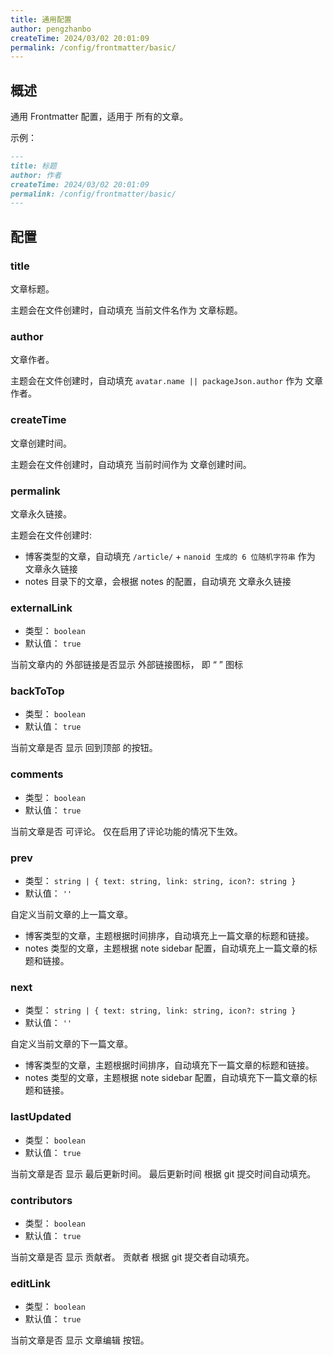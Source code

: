 ```yaml
---
title: 通用配置
author: pengzhanbo
createTime: 2024/03/02 20:01:09
permalink: /config/frontmatter/basic/
---
```


## 概述

通用 Frontmatter 配置，适用于 所有的文章。

示例：

```md
---
title: 标题
author: 作者
createTime: 2024/03/02 20:01:09
permalink: /config/frontmatter/basic/
---
```

## 配置

### title

文章标题。

主题会在文件创建时，自动填充 当前文件名作为 文章标题。

### author

文章作者。

主题会在文件创建时，自动填充 `avatar.name || packageJson.author` 作为 文章作者。

### createTime

文章创建时间。

主题会在文件创建时，自动填充 当前时间作为 文章创建时间。

### permalink

文章永久链接。

主题会在文件创建时:

- 博客类型的文章，自动填充 `/article/` + `nanoid 生成的 6 位随机字符串` 作为 文章永久链接
- notes 目录下的文章，会根据 notes 的配置，自动填充  文章永久链接

### externalLink

- 类型： `boolean`
- 默认值： `true`

当前文章内的 外部链接是否显示 外部链接图标， 即 “ <ExternalLinkIcon /> ” 图标

### backToTop

- 类型： `boolean`
- 默认值： `true`

当前文章是否 显示 回到顶部 的按钮。

### comments

- 类型： `boolean`
- 默认值： `true`

当前文章是否 可评论。 仅在启用了评论功能的情况下生效。

### prev

- 类型： `string | { text: string, link: string, icon?: string }`
- 默认值： `''`

自定义当前文章的上一篇文章。

- 博客类型的文章，主题根据时间排序，自动填充上一篇文章的标题和链接。
- notes 类型的文章，主题根据 note sidebar 配置，自动填充上一篇文章的标题和链接。

### next

- 类型： `string | { text: string, link: string, icon?: string }`
- 默认值： `''`

自定义当前文章的下一篇文章。

- 博客类型的文章，主题根据时间排序，自动填充下一篇文章的标题和链接。
- notes 类型的文章，主题根据 note sidebar 配置，自动填充下一篇文章的标题和链接。

### lastUpdated

- 类型： `boolean`
- 默认值： `true`

当前文章是否 显示 最后更新时间。 最后更新时间 根据 git 提交时间自动填充。

### contributors

- 类型： `boolean`
- 默认值： `true`

当前文章是否 显示 贡献者。 贡献者 根据 git 提交者自动填充。

### editLink

- 类型： `boolean`
- 默认值： `true`

当前文章是否 显示 文章编辑 按钮。
